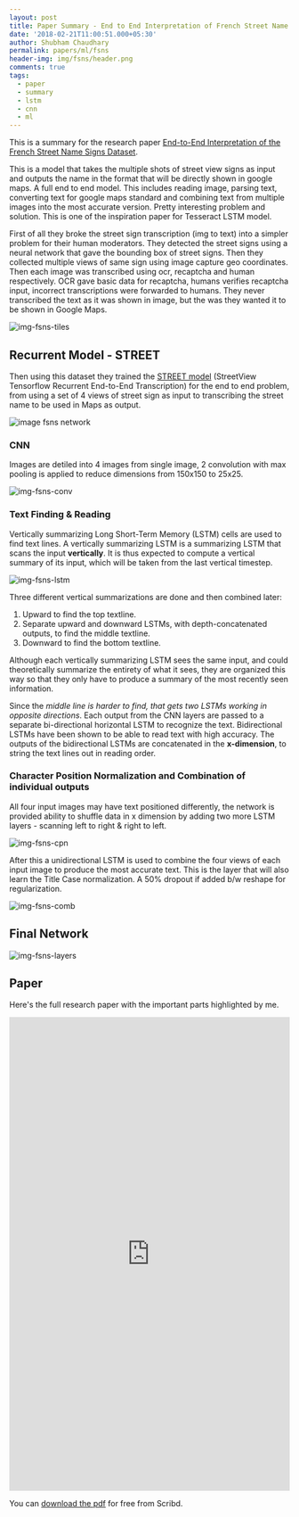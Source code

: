 ```yaml
---
layout: post
title: Paper Summary - End to End Interpretation of French Street Name Signs Dataset
date: '2018-02-21T11:00:51.000+05:30'
author: Shubham Chaudhary
permalink: papers/ml/fsns
header-img: img/fsns/header.png
comments: true
tags:
  - paper
  - summary
  - lstm
  - cnn
  - ml
---
```


This is a summary for the research paper [End-to-End Interpretation of the French Street Name Signs Dataset][paper-ete-fsns].

This is a model that takes the multiple shots of street view signs as input and outputs the name in the format that will be directly shown in google maps.
A full end to end model. This includes reading image, parsing text, converting text for google maps standard and combining text from multiple images into the
most accurate version. Pretty interesting problem and solution. This is one of the inspiration paper for Tesseract LSTM model.
<!--This presents multiple ideas that can be applied to our problem.-->

First of all they broke the street sign transcription (img to text) into a simpler problem for their human moderators.
They detected the street signs using a neural network that gave the bounding box of street signs. Then they collected
multiple views of same sign using image capture geo coordinates. Then each image was transcribed using ocr,
recaptcha and human respectively. OCR gave basic data for recaptcha, humans verifies recaptcha input, incorrect
transcriptions were forwarded to humans. They never transcribed the text as it was shown in image, but the was
they wanted it to be shown in Google Maps.

![img-fsns-tiles][img-fsns-tiles]

<!--We can do something similar where we break the task of parsing menu from parsing entire menu to validating a blob of text.-->

## Recurrent Model - STREET
Then using this dataset they trained the [STREET model][gh-street] (StreetView Tensorflow Recurrent End-to-End
Transcription) for the end to end problem, from using a set of 4 views of street sign as input to transcribing the
street name to be used in Maps as output.

![image fsns network][img-fsns-network]

### CNN
Images are detiled into 4 images from single image, 2 convolution with max pooling is applied to reduce
dimensions from 150x150 to 25x25.

![img-fsns-conv][img-fsns-conv]

### Text Finding & Reading
Vertically summarizing Long Short-Term Memory (LSTM) cells are used to find text lines.
A vertically summarizing LSTM is a summarizing LSTM that scans the input **vertically**.
It is thus expected to compute a vertical summary of its input, which will be taken from the last vertical timestep.

![img-fsns-lstm][img-fsns-lstm]

Three different vertical summarizations are done and then combined later:

1. Upward to find the top textline.
2. Separate upward and downward LSTMs, with depth-concatenated outputs, to find the middle
textline.
3. Downward to find the bottom textline.

Although each vertically summarizing LSTM sees the same input, and could theoretically summarize
the entirety of what it sees, they are organized this way so that they only have to produce a summary
of the most recently seen information.

Since the _middle line is harder to find, that gets two LSTMs working in opposite directions_.
Each output from the CNN layers are passed to a separate bi-directional horizontal LSTM to recognize the text.
Bidirectional LSTMs have been shown to be able to read text with high accuracy.
The outputs of the bidirectional LSTMs are concatenated in the **x-dimension**, to string the text lines out in
reading order.

### Character Position Normalization and Combination of individual outputs
All four input images may have text positioned differently, the network is provided ability to shuffle data in x
dimension by adding two more LSTM layers - scanning left to right & right to left.

![img-fsns-cpn][img-fsns-cpn]

After this a unidirectional LSTM is used to combine the four views of each input image to produce the most accurate
text. This is the layer that will also learn the Title Case normalization. A 50% dropout if added b/w reshape for
regularization.

![img-fsns-comb][img-fsns-comb]

## Final Network

![img-fsns-layers][img-fsns-layers]


## Paper
Here's the full research paper with the important parts highlighted by me.

<iframe class="scribd_iframe_embed" title="End-To-End Interpretation of the French Street Name Signs Dataset - 1702.03970" src="https://www.scribd.com/embeds/460525114/content?start_page=1&view_mode=scroll&access_key=key-5KQPMHWBafa6zoyUUk3c" data-auto-height="false" data-aspect-ratio="0.7535505430242272" scrolling="no" width="100%" height="850" frameborder="0"></iframe>

You can [download the pdf][pdf-download-from-scribd] for free from Scribd.

[paper-ete-fsns]: https://arxiv.org/abs/1702.03970
[img-ocr-datasets]: https://i.imgur.com/VJoGHfR.png
[img-fsns-network]: https://i.imgur.com/gu4JEjs.png
[img-fsns-conv]: https://i.imgur.com/tpyIs9I.png
[img-fsns-lstm]: https://i.imgur.com/GWEZWhb.png
[img-fsns-cpn]: https://i.imgur.com/Y7JHNKd.png
[img-fsns-comb]: https://i.imgur.com/FP4ebp7.png
[img-fsns-layers]: https://i.imgur.com/UBTlcBE.png
[img-fsns-tiles]: https://i.imgur.com/U9gaBqG.png
[gh-street]: https://github.com/tensorflow/models/tree/master/street
[pdf-download-from-scribd]: https://www.scribd.com/document/460525114/End-To-End-Interpretation-of-the-French-Street-Name-Signs-Dataset-1702-03970#download
